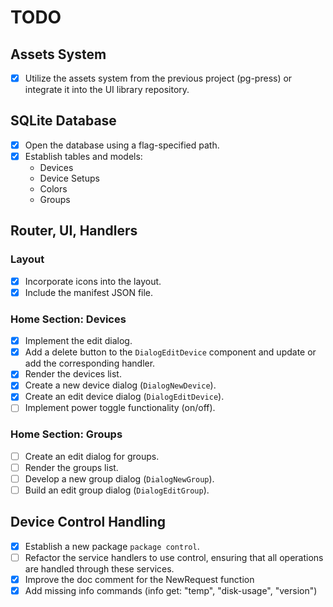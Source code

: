 # TODO

## Assets System

- [x] Utilize the assets system from the previous project (pg-press) or integrate it into the UI library repository.

## SQLite Database

- [x] Open the database using a flag-specified path.
- [x] Establish tables and models:
  - Devices
  - Device Setups
  - Colors
  - Groups

## Router, UI, Handlers

### Layout

- [x] Incorporate icons into the layout.
- [x] Include the manifest JSON file.

### Home Section: Devices

- [x] Implement the edit dialog.
- [x] Add a delete button to the `DialogEditDevice` component and update or add the corresponding handler.
- [x] Render the devices list.
- [x] Create a new device dialog (`DialogNewDevice`).
- [x] Create an edit device dialog (`DialogEditDevice`).
- [ ] Implement power toggle functionality (on/off).

### Home Section: Groups

- [ ] Create an edit dialog for groups.
- [ ] Render the groups list.
- [ ] Develop a new group dialog (`DialogNewGroup`).
- [ ] Build an edit group dialog (`DialogEditGroup`).

## Device Control Handling

- [x] Establish a new package `package control`.
- [ ] Refactor the service handlers to use control, ensuring that all operations are handled through these services.
- [x] Improve the doc comment for the NewRequest function
- [x] Add missing info commands (info get: "temp", "disk-usage", "version")
